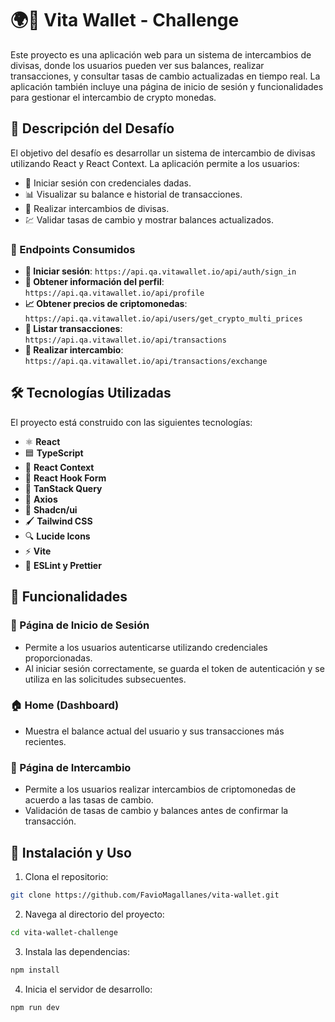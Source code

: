 # 🌍💼 Vita Wallet - Challenge

Este proyecto es una aplicación web para un sistema de intercambios de divisas, donde los usuarios pueden ver sus balances, realizar transacciones, y consultar tasas de cambio actualizadas en tiempo real. La aplicación también incluye una página de inicio de sesión y funcionalidades para gestionar el intercambio de crypto monedas.

## 🎯 Descripción del Desafío

El objetivo del desafío es desarrollar un sistema de intercambio de divisas utilizando React y React Context. La aplicación permite a los usuarios:

- 🔐 Iniciar sesión con credenciales dadas.
- 📊 Visualizar su balance e historial de transacciones.
- 💱 Realizar intercambios de divisas.
- 💹 Validar tasas de cambio y mostrar balances actualizados.

### 🔗 Endpoints Consumidos

- **🔐 Iniciar sesión**: `https://api.qa.vitawallet.io/api/auth/sign_in`
- **👤 Obtener información del perfil**: `https://api.qa.vitawallet.io/api/profile`
- **📈 Obtener precios de criptomonedas**: `https://api.qa.vitawallet.io/api/users/get_crypto_multi_prices`
- **💸 Listar transacciones**: `https://api.qa.vitawallet.io/api/transactions`
- **💱 Realizar intercambio**: `https://api.qa.vitawallet.io/api/transactions/exchange`

## 🛠️ Tecnologías Utilizadas

El proyecto está construido con las siguientes tecnologías:

- ⚛️ **React**
- 🟦 **TypeScript**
- 🔗 **React Context**
- 📝 **React Hook Form**
- 🔄 **TanStack Query**
- 📡 **Axios**
- 🎨 **Shadcn/ui**
- 🖌️ **Tailwind CSS**
- 🔍 **Lucide Icons**
- ⚡ **Vite**
- 📏 **ESLint y Prettier**

## 🚀 Funcionalidades

### 🔐 Página de Inicio de Sesión

- Permite a los usuarios autenticarse utilizando credenciales proporcionadas.
- Al iniciar sesión correctamente, se guarda el token de autenticación y se utiliza en las solicitudes subsecuentes.

### 🏠 Home (Dashboard)

- Muestra el balance actual del usuario y sus transacciones más recientes.

### 💱 Página de Intercambio

- Permite a los usuarios realizar intercambios de criptomonedas de acuerdo a las tasas de cambio.
- Validación de tasas de cambio y balances antes de confirmar la transacción.

## 📝 Instalación y Uso

1. Clona el repositorio:

```bash
git clone https://github.com/FavioMagallanes/vita-wallet.git
```

2. Navega al directorio del proyecto:

```bash
cd vita-wallet-challenge
```

3. Instala las dependencias:

```bash
npm install
```

4. Inicia el servidor de desarrollo:

```bash
npm run dev
```
